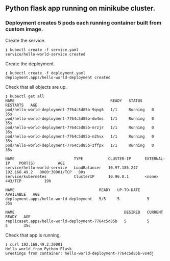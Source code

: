 ## Python flask app running on minikube cluster. 

### Deployment creates 5 pods each running container built from custom image.

Create the service.

```
❯ kubectl create -f service.yaml
service/hello-world-service created
```

Create the deployment.
```
❯ kubectl create -f deployment.yaml
deployment.apps/hello-world-deployment created
```

Check that all objects are up.
```
❯ kubectl get all
NAME                                          READY   STATUS    RESTARTS   AGE
pod/hello-world-deployment-7764c5d85b-9qng6   1/1     Running   0          35s
pod/hello-world-deployment-7764c5d85b-dw4ms   1/1     Running   0          35s
pod/hello-world-deployment-7764c5d85b-mrzjr   1/1     Running   0          35s
pod/hello-world-deployment-7764c5d85b-n2hvx   1/1     Running   0          35s
pod/hello-world-deployment-7764c5d85b-zffpx   1/1     Running   0          35s

NAME                          TYPE           CLUSTER-IP      EXTERNAL-IP    PORT(S)          AGE
service/hello-world-service   LoadBalancer   10.97.185.247   192.168.49.2   8080:30001/TCP   80s
service/kubernetes            ClusterIP      10.96.0.1       <none>         443/TCP          19h

NAME                                     READY   UP-TO-DATE   AVAILABLE   AGE
deployment.apps/hello-world-deployment   5/5     5            5           35s

NAME                                                DESIRED   CURRENT   READY   AGE
replicaset.apps/hello-world-deployment-7764c5d85b   5         5         5       35s
```


Check that app is running.
```
❯ curl 192.168.49.2:30001
Hello world from Python Flask
Greetings from container: hello-world-deployment-7764c5d85b-vs4dj
```
